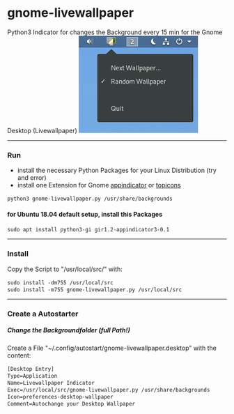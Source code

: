 # gnome-livewallpaper
Python3 Indicator for changes the Background every 15 min for the Gnome Desktop (Livewallpaper)
![Alt text](/screenshot.png?raw=true "Screenshot")
___
### Run
- install the necessary Python Packages for your Linux Distribution (try and error)
- install one Extension for Gnome [appindicator](https://extensions.gnome.org/extension/615/appindicator-support/) or [topicons](https://extensions.gnome.org/extension/1031/topicons/)
```
python3 gnome-livewallpaper.py /usr/share/backgrounds
```
#### for Ubuntu 18.04 default setup, install this Packages
```
sudo apt install python3-gi gir1.2-appindicator3-0.1
```
___
### Install
Copy the Script to "/usr/local/src/" with:
```
sudo install -dm755 /usr/local/src
sudo install -m755 gnome-livewallpaper.py /usr/local/src
```
___
### Create a Autostarter
##### Change the Backgroundfolder (full Path!)
Create a File "~/.config/autostart/gnome-livewallpaper.desktop" with the content:
```
[Desktop Entry]
Type=Application
Name=Livewallpaper Indicator
Exec=/usr/local/src/gnome-livewallpaper.py /usr/share/backgrounds
Icon=preferences-desktop-wallpaper
Comment=Autochange your Desktop Wallpaper
```
